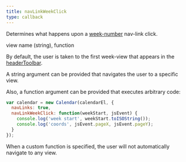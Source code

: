```yaml
---
title: navLinkWeekClick
type: callback
---
```


Determines what happens upon a [week-number](weekNumbers) nav-link click.

<div class='spec' markdown='1'>
view name (string), function
</div>

By default, the user is taken to the first week-view that appears in the [headerToolbar](headerToolbar).

A string argument can be provided that navigates the user to a specific view.

Also, a function argument can be provided that executes arbitrary code:

```js
var calendar = new Calendar(calendarEl, {
  navLinks: true,
  navLinkWeekClick: function(weekStart, jsEvent) {
    console.log('week start', weekStart.toISOString());
    console.log('coords', jsEvent.pageX, jsEvent.pageY);
  }
});
```

When a custom function is specified, the user will not automatically navigate to any view.
